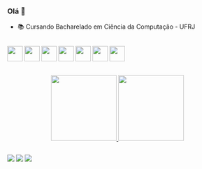 ### Olá 👋

- 📚 Cursando Bacharelado em Ciência da Computação - UFRJ
##
<a href="https://www.javascript.com/"><img height= "35" src= "https://img.shields.io/badge/JavaScript-F7DF1E?style=for-the-badge&logo=javascript&logoColor=black"></a>
<a href="https://www.java.com/"><img height= "35" src= "https://img.shields.io/badge/Java-ED8B00?style=for-the-badge&logo=java&logoColor=white"></a> 
<a href="https://www.python.org/"><img height= "35" src= "https://img.shields.io/badge/Python-3776AB?style=for-the-badge&logo=python&logoColor=white"></a>
<a href="https://github.com/lucas-dinato"><img height= "35" src= "https://img.shields.io/badge/c-%2300599C.svg?style=for-the-badge&logo=c&logoColor=white"></a>
<a href="https://code.visualstudio.com/"><img height= "35" src= "https://img.shields.io/badge/VS_Code-0078D4?style=for-the-badge&logo=visual%20studio%20code&logoColor=white"></a>
<a href="https://nodejs.org/en/"><img height= "35" src= "https://img.shields.io/badge/node.js-6DA55F?style=for-the-badge&logo=node.js&logoColor=white"></a>
<a href="https://vuejs.org/"><img height= "35" src= "https://img.shields.io/badge/Vue.js-35495E?style=for-the-badge&logo=vuedotjs&logoColor=4FC08D"></a>
##
<div align="center">
  <a href="https://github.com/lucas-dinato">
  <img height="150em" src="https://github-readme-stats.vercel.app/api?username=lucas-dinato&show_icons=true&theme=tokyonight&include_all_commits=true&count_private=true"/>
  <img height="150em" src="https://github-readme-stats.vercel.app/api/top-langs/?username=lucas-dinato&layout=compact&langs_count=7&theme=tokyonight"/>
</div>
  
  ##
  
<div> 
<a href = "mailto:lucasvdinato@gmail.com"><img src="https://img.shields.io/badge/-Gmail-%23333?style=for-the-badge&logo=gmail&logoColor=white" target="_blank"></a>
<a href="www.linkedin.com/in/lucas-dinato-7b7544187" target="_blank"><img src="https://img.shields.io/badge/-LinkedIn-%230077B5?style=for-the-badge&logo=linkedin&logoColor=white" target="_blank"></a>
<a href="https://www.instagram.com/lucas.dinato/" target="_blank"><img src="https://img.shields.io/badge/-Instagram-%23E4405F?style=for-the-badge&logo=instagram&logoColor=white" target="_blank"></a>
</div>  
